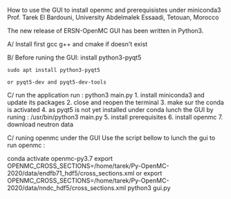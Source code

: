 How to use the GUI to install openmc and prerequisistes under miniconda3
Prof. Tarek El Bardouni, University Abdelmalek Essaadi, Tetouan, Morocco

The new release of ERSN-OpenMC GUI has been written in Python3.

A/  Install first gcc g++ and cmake if doesn't exist

B/ 	Before runing the GUI: install python3-pyqt5
	
	sudo apt install python3-pyqt5

	or pyqt5-dev and pyqt5-dev-tools

C/	run the application
run : python3 main.py
	1. install miniconda3 and update its packages
	2. close and reopen the terminal
	3. make sur the conda is activated
	4. as pyqt5 is not yet installed under conda lunch the GUI by runing :
		/usr/bin/python3 main.py 
	5. install prerequisites
	6. install openmc
	7. download neutron data

C/	runing openmc under the GUI
Use the script bellow to lunch the gui to run openmc : 

conda activate openmc-py3.7
export OPENMC_CROSS_SECTIONS=/home/tarek/Py-OpenMC-2020/data/endfb71_hdf5/cross_sections.xml
or
export OPENMC_CROSS_SECTIONS=/home/tarek/Py-OpenMC-2020/data/nndc_hdf5/cross_sections.xml
python3 gui.py
